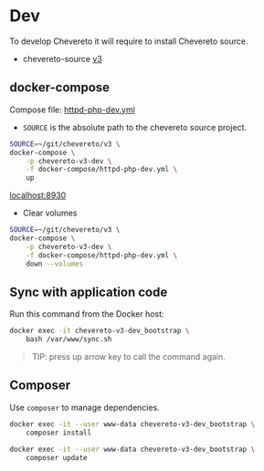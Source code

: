 # Dev

To develop Chevereto it will require to install Chevereto source.

* chevereto-source [v3](https://github.com/chevereto/v3)

## docker-compose

Compose file: [httpd-php-dev.yml](docker-compose/httpd-php-dev.yml)

* `SOURCE` is the absolute path to the chevereto source project.

```sh
SOURCE=~/git/chevereto/v3 \
docker-compose \
    -p chevereto-v3-dev \
    -f docker-compose/httpd-php-dev.yml \
    up
```

[localhost:8930](http://localhost:8930)

* Clear volumes

```sh
SOURCE=~/git/chevereto/v3 \
docker-compose \
    -p chevereto-v3-dev \
    -f docker-compose/httpd-php-dev.yml \
    down --volumes
```

## Sync with application code

Run this command from the Docker host:

```sh
docker exec -it chevereto-v3-dev_bootstrap \
    bash /var/www/sync.sh
```

> TIP: press up arrow key to call the command again.

## Composer

Use `composer` to manage dependencies.

```sh
docker exec -it --user www-data chevereto-v3-dev_bootstrap \
    composer install
```

```sh
docker exec -it --user www-data chevereto-v3-dev_bootstrap \
    composer update
```
